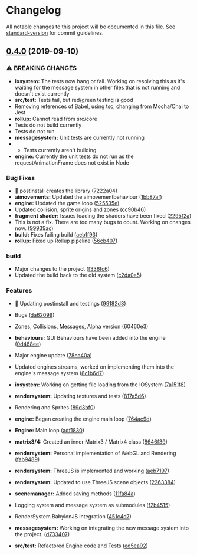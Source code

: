 # Changelog

All notable changes to this project will be documented in this file. See [standard-version](https://github.com/conventional-changelog/standard-version) for commit guidelines.

## [0.4.0](https://github.com/srepollock/divine-engine/compare/v0.0.1...v0.4.0) (2019-09-10)


### ⚠ BREAKING CHANGES

* **iosystem:** The tests now hang or fail. Working on resolving this as it's waiting for the
message system in other files that is not running and doesn't exist currently
* **src/test:** Tests fail, but red/green testing is good
* Removing references of Babel, using tsc, changing from Mocha/Chai to Jest
* **rollup:** Cannot read from src/core
* Tests do not build currently
* Tests do not run
* **messagesystem:** Unit tests are currently not running
* - Tests currently aren't building
* **engine:** Currently the unit tests do not run as the requestAnimationFrame does not exist in
Node

### Bug Fixes

* 🐛 postinstall creates the library ([7222a04](https://github.com/srepollock/divine-engine/commit/7222a04))
* **aimovements:** Updated the aimovementbehaviour ([1bb87af](https://github.com/srepollock/divine-engine/commit/1bb87af))
* **engine:** Updated the game loop ([525535e](https://github.com/srepollock/divine-engine/commit/525535e))
* Updated collision, sprite origins and zones ([cc90b46](https://github.com/srepollock/divine-engine/commit/cc90b46))
* **fragment shader:** Issues loading the shaders have been fixed ([2295f2a](https://github.com/srepollock/divine-engine/commit/2295f2a))
* This is not a fix. There are too many bugs to count. Working on changes now. ([99939ac](https://github.com/srepollock/divine-engine/commit/99939ac))
* **build:** Fixes failing build ([aeb1f93](https://github.com/srepollock/divine-engine/commit/aeb1f93))
* **rollup:** Fixed up Rollup pipeline ([56cb407](https://github.com/srepollock/divine-engine/commit/56cb407))


### build

* Major changes to the project ([f336fc6](https://github.com/srepollock/divine-engine/commit/f336fc6))
* Updated the build back to the old system ([c2da0e5](https://github.com/srepollock/divine-engine/commit/c2da0e5))


### Features

* 🎸 Updating postinstall and testings ([99182d3](https://github.com/srepollock/divine-engine/commit/99182d3))
* Bugs ([da62099](https://github.com/srepollock/divine-engine/commit/da62099))
* Zones, Collisions, Messages, Alpha version ([60460e3](https://github.com/srepollock/divine-engine/commit/60460e3))
* **behaviours:** GUI Behaviours have been added into the engine ([0d468ee](https://github.com/srepollock/divine-engine/commit/0d468ee))
* Major engine update ([78ea40a](https://github.com/srepollock/divine-engine/commit/78ea40a))
* Updated engines streams, worked on implementing them into the engine's message system ([8c1b6d7](https://github.com/srepollock/divine-engine/commit/8c1b6d7))
* **iosystem:** Working on getting file loading from the IOSystem ([7a151f8](https://github.com/srepollock/divine-engine/commit/7a151f8))
* **rendersystem:** Updating textures and tests ([817a5d6](https://github.com/srepollock/divine-engine/commit/817a5d6))
* Rendering and Sprites ([89d3bf0](https://github.com/srepollock/divine-engine/commit/89d3bf0))
* **engine:** Began creating the engine main loop ([764ac9d](https://github.com/srepollock/divine-engine/commit/764ac9d))
* **Engine:** Main loop ([adf1830](https://github.com/srepollock/divine-engine/commit/adf1830))
* **matrix3/4:** Created an inner Matrix3 / Matrix4 class ([8646f39](https://github.com/srepollock/divine-engine/commit/8646f39))
* **rendersystem:** Personal implementation of WebGL and Rendering ([fab9489](https://github.com/srepollock/divine-engine/commit/fab9489))
* **rendersystem:** ThreeJS is implemented and working ([aeb7197](https://github.com/srepollock/divine-engine/commit/aeb7197))
* **rendersystem:** Updated to use ThreeJS scene objects ([2263384](https://github.com/srepollock/divine-engine/commit/2263384))
* **scenemanager:** Added saving methods ([11fa84a](https://github.com/srepollock/divine-engine/commit/11fa84a))
* Logging system and message system as submodules ([f2b4515](https://github.com/srepollock/divine-engine/commit/f2b4515))
* RenderSystem BabylonJS integration ([451c4d7](https://github.com/srepollock/divine-engine/commit/451c4d7))


* **messagesystem:** Working on integrating the new message system into the project. ([d733407](https://github.com/srepollock/divine-engine/commit/d733407))
* **src/test:** Refactored Engine code and Tests ([ed5ea92](https://github.com/srepollock/divine-engine/commit/ed5ea92))
